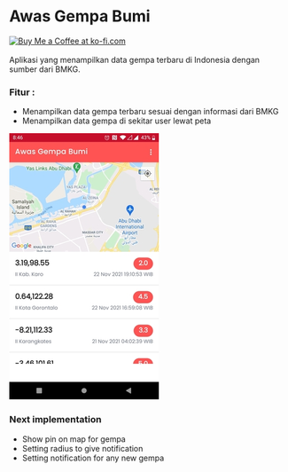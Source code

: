 # Awas Gempa Bumi
<a href='https://ko-fi.com/Y8Y5L0LQ' target='_blank'><img height='36' style='border:0px;height:36px;' src='https://az743702.vo.msecnd.net/cdn/kofi2.png?v=0' border='0' alt='Buy Me a Coffee at ko-fi.com' /></a>
</br>
</br> Aplikasi yang menampilkan data gempa terbaru di Indonesia dengan sumber dari BMKG.

### Fitur :
- Menampilkan data gempa terbaru sesuai dengan informasi dari BMKG
- Menampilkan data gempa di sekitar user lewat peta

![Screenshoot](https://github.com/andrea-liu87/awasgempabumi/blob/master/marketing/ss1.jpg)

### Next implementation
- Show pin on map for gempa
- Setting radius to give notification
- Setting notification for any new gempa
